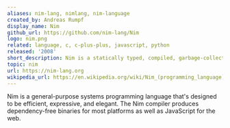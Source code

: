 ```yaml
---
aliases: nim-lang, nimlang, nim-language
created_by: Andreas Rumpf
display_name: Nim
github_url: https://github.com/nim-lang/Nim
logo: nim.png
related: language, c, c-plus-plus, javascript, python
released: '2008'
short_description: Nim is a statically typed, compiled, garbage-collected systems programming language.
topic: nim
url: https://nim-lang.org
wikipedia_url: https://en.wikipedia.org/wiki/Nim_(programming_language)
---
```

Nim is a general-purpose systems programming language that's designed to be efficient, expressive, and elegant. The Nim compiler produces dependency-free binaries for most platforms as well as JavaScript for the web.
